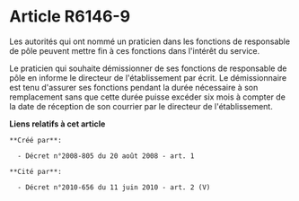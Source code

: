 # Article R6146-9

Les autorités qui ont nommé un praticien dans les fonctions de responsable de pôle peuvent mettre fin à ces fonctions dans
l'intérêt du service. 

Le praticien qui souhaite démissionner de ses fonctions de responsable de pôle en informe le directeur de l'établissement par
écrit. Le démissionnaire est tenu d'assurer ses fonctions pendant la durée nécessaire à son remplacement sans que cette durée
puisse excéder six mois à compter de la date de réception de son courrier par le directeur de l'établissement.

**Liens relatifs à cet article**

	**Créé par**:

	  - Décret n°2008-805 du 20 août 2008 - art. 1

	**Cité par**:

	  - Décret n°2010-656 du 11 juin 2010 - art. 2 (V)
